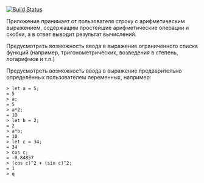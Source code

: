 [![Build Status](https://ci.worldfly.org/buildStatus/icon?job=calc)](https://ci.worldfly.org/job/calc)

Приложение принимает от пользователя строку с арифметическим выражением, содержащим простейшие арифметические операции и скобки, а в ответ выводит результат вычислений.

Предусмотреть возможность ввода в выражение ограниченного списка функций (например, тригонометрических, возведения в степень, логарифмов и т.п.)

Предусмотреть возможность ввода в выражение предварительно определённых пользователем переменных, например:

```
> let a = 5;
= 5
> a;
= 5
> a*2;
= 10
> let b = 2;
= 2
> a*b;
= 10
> let c = 34;
= 34
> cos c;
= -0.84857
> (cos c)^2 + (sin c)^2;
= 1
> q
```
